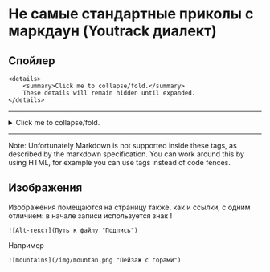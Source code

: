
# Не самые стандартные приколы с маркдаун (Youtrack диалект)

## Спойлер
``` MD
<details>
    <summary>Click me to collapse/fold.</summary>
    These details will remain hidden until expanded.
</details>
```
------
<details>
    <summary>Click me to collapse/fold.</summary>
    These details will remain hidden until expanded.
</details>

----------

 Note: Unfortunately Markdown is not supported inside these tags, as described by the markdown specification. You can work around this by using HTML, for example you can use tags instead of code fences.

## Изображения

Изображения помещаются на страницу также, как и ссылки, с одним отличием: в начале записи используется знак !

``` MD
![Alt-текст](Путь к файлу "Подпись")
```
Например

``` MD
![mountains](/img/mountan.png "Пейзаж с горами")
```
